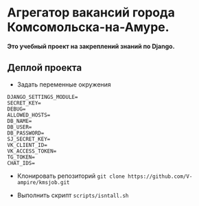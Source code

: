 # Агрегатор вакансий города Комсомольска-на-Амуре.


**Это учебный проект на закреплений знаний по Django.**


## Деплой проекта

- Задать переменные окружения
```
DJANGO_SETTINGS_MODULE=
SECRET_KEY=
DEBUG=
ALLOWED_HOSTS=
DB_NAME=
DB_USER=
DB_PASSWORD=
SJ_SECRET_KEY=
VK_CLIENT_ID=
VK_ACCESS_TOKEN=
TG_TOKEN=
CHAT_IDS=
```

- Клонировать репозиторий `git clone https://github.com/V-ampire/kmsjob.git`

- Выполнить скрипт `scripts/isntall.sh`
